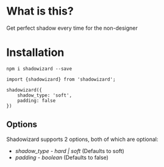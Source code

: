 # What is this?

Get perfect shadow every time for the non-designer

# Installation

`npm i shadowizard --save`

```
import {shadowizard} from 'shadowizard';

shadowizard({
    shadow_type: 'soft',
    padding: false
})
```

## Options

Shadowizard supports 2 options, both of which are optional:

-   _shadow_type_ - _hard | soft_ (Defaults to soft)
-   _padding_ - _boolean_ (Defaults to false)
